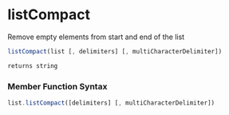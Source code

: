 # listCompact

Remove empty elements from start and end of the list

```javascript
listCompact(list [, delimiters] [, multiCharacterDelimiter])
```

```javascript
returns string
```
### Member Function Syntax

```javascript
list.listCompact([delimiters] [, multiCharacterDelimiter])
```
